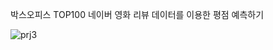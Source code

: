 박스오피스 TOP100 네이버 영화 리뷰 데이터를 이용한 평점 예측하기


![prj3](https://user-images.githubusercontent.com/94579704/151472855-d3da6e36-8d14-4432-97c3-b9d438e5df4c.PNG)
